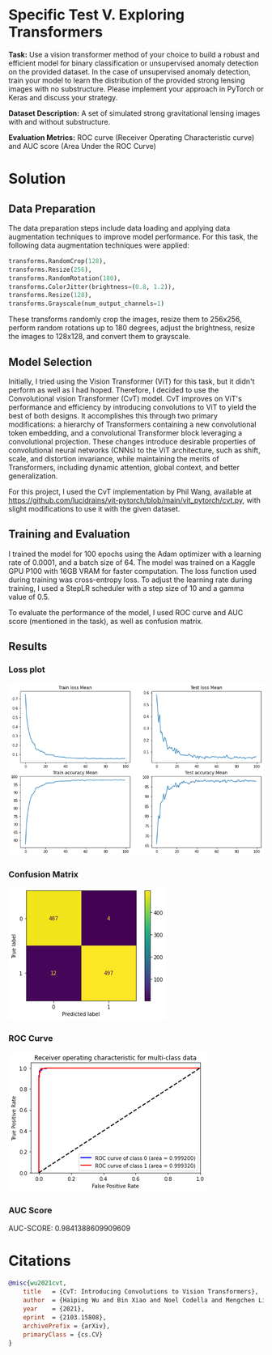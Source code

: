 # Specific Test V. Exploring Transformers

**Task:** Use a vision transformer method of your choice to build a robust and efficient model for binary classification or unsupervised anomaly detection on the provided dataset. In the case of unsupervised anomaly detection, train your model to learn the distribution of the provided strong lensing images with no substructure. Please implement your approach in PyTorch or Keras and discuss your strategy.

**Dataset Description:** A set of simulated strong gravitational lensing images with and without substructure.

**Evaluation Metrics:** ROC curve (Receiver Operating Characteristic curve) and AUC score (Area Under the ROC Curve)

# Solution
## Data Preparation
The data preparation steps include data loading and applying data augmentation techniques to improve model performance. For this task, the following data augmentation techniques were applied:

```python
transforms.RandomCrop(128),
transforms.Resize(256),
transforms.RandomRotation(180),
transforms.ColorJitter(brightness=(0.8, 1.2)),
transforms.Resize(128),
transforms.Grayscale(num_output_channels=1)
```

These transforms randomly crop the images, resize them to 256x256, perform random rotations up to 180 degrees, adjust the brightness, resize the images to 128x128, and convert them to grayscale.

## Model Selection
Initially, I tried using the Vision Transformer (ViT) for this task, but it didn't perform as well as I had hoped. Therefore, I decided to use the Convolutional vision Transformer (CvT) model. CvT improves on ViT's performance and efficiency by introducing convolutions to ViT to yield the best of both designs. It accomplishes this through two primary modifications: a hierarchy of Transformers containing a new convolutional token embedding, and a convolutional Transformer block leveraging a convolutional projection. These changes introduce desirable properties of convolutional neural networks (CNNs) to the ViT architecture, such as shift, scale, and distortion invariance, while maintaining the merits of Transformers, including dynamic attention, global context, and better generalization.

For this project, I used the CvT implementation by Phil Wang, available at https://github.com/lucidrains/vit-pytorch/blob/main/vit_pytorch/cvt.py, with slight modifications to use it with the given dataset.

## Training and Evaluation
I trained the model for 100 epochs using the Adam optimizer with a learning rate of 0.0001, and a batch size of 64. The model was trained on a Kaggle GPU P100 with 16GB VRAM for faster computation. The loss function used during training was cross-entropy loss. To adjust the learning rate during training, I used a StepLR scheduler with a step size of 10 and a gamma value of 0.5.

To evaluate the performance of the model, I used ROC curve and AUC score (mentioned in the task), as well as confusion matrix.

## Results
### Loss plot
![](../assets/specific2-loss.png)

### Confusion Matrix
![](../assets/specific2-cm.png)

### ROC Curve
![](../assets/specific2-roc.png)

### AUC Score
AUC-SCORE: 0.9841388609909609

# Citations
```bibtex
@misc{wu2021cvt,
    title   = {CvT: Introducing Convolutions to Vision Transformers},
    author  = {Haiping Wu and Bin Xiao and Noel Codella and Mengchen Liu and Xiyang Dai and Lu Yuan and Lei Zhang},
    year    = {2021},
    eprint  = {2103.15808},
    archivePrefix = {arXiv},
    primaryClass = {cs.CV}
}
```